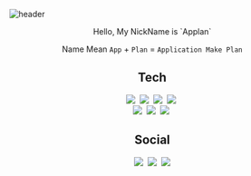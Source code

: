 ![header](https://capsule-render.vercel.app/api?text=applan&animation=fadeIn&type=slice&desc=Application%20Make%20Plan&fontAlign=80&rotate=9&fontAlignY=15&descAlignY=50&descAlign=88&descSize=10&height=150&color=auto)

<div align="center">
<p>
Hello, My NickName is `Applan`

Name Mean `App` + `Plan` = `Application Make Plan`
</p>
</div>

<div align="center">
<h2>Tech</h2>
<p style="text-align: center">
  <img src="https://img.shields.io/badge/Java-007396?style=flat-square&logo=OpenJDK&logoColor=white"/></a>&nbsp
  <img src="https://img.shields.io/badge/Python-3766AB?style=flat-square&logo=Python&logoColor=white"/></a>&nbsp
  <img src="https://img.shields.io/badge/Javascript-ffb13b?style=flat-square&logo=javascript&logoColor=white"/></a>&nbsp
  <img src="https://img.shields.io/badge/HTML5-E34F26?style=flat-square&logo=HTML5&logoColor=white"/></a>&nbsp
  <br>
  <img src="https://img.shields.io/badge/Elasticsearch-005571?style=flat-square&logo=Elasticsearch&logoColor=white"/></a>&nbsp
  <img src="https://img.shields.io/badge/MongoDB-47A248?style=flat-square&logo=MongoDB&logoColor=white"/></a>&nbsp
  <img src="https://img.shields.io/badge/Spring-6DB33F?style=flat-square&logo=Spring&logoColor=white"/></a>&nbsp
</p>
</div>

<div>
</div>

<div align="center">
<h2>Social</h2>
<p style="text-align: center">
    <a href="https://applan-story.tistory.com/"><img src="https://img.shields.io/badge/Tistory-000000?style=flat-square&logo=Tistory&logoColor=white"/></a>&nbsp
    <a href="https://www.instagram.com/photo_applan/"><img src="https://img.shields.io/badge/Instagram-E4405F?style=flat-square&logo=Instagram&logoColor=white"/></a>&nbsp
<a href="mailto:applan_siepe@naver.com"><img src="https://img.shields.io/badge/Email-005FF9?style=flat-square&logo=Mail.Ru&logoColor=white"/></a>
</p>
</div>


